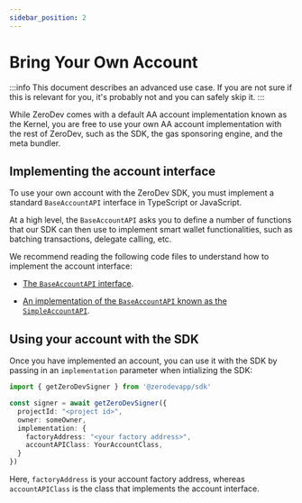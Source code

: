 ```yaml
---
sidebar_position: 2
---
```


# Bring Your Own Account

:::info
This document describes an advanced use case.  If you are not sure if this is relevant for you, it's probably not and you can safely skip it.
:::

While ZeroDev comes with a default AA account implementation known as the Kernel, you are free to use your own AA account implementation with the rest of ZeroDev, such as the SDK, the gas sponsoring engine, and the meta bundler.

## Implementing the account interface

To use your own account with the ZeroDev SDK, you must implement a standard `BaseAccountAPI` interface in TypeScript or JavaScript.

At a high level, the `BaseAccountAPI` asks you to define a number of functions that our SDK can then use to implement smart wallet functionalities, such as batching transactions, delegate calling, etc.

We recommend reading the following code files to understand how to implement the account interface:

- [The `BaseAccountAPI` interface](https://github.com/zerodevapp/sdk/blob/main/packages/sdk/src/BaseAccountAPI.ts#L55).

- [An implementation of the `BaseAccountAPI` known as the `SimpleAccountAPI`](https://github.com/zerodevapp/sdk/blob/main/packages/sdk/src/SimpleAccountAPI.ts#L31).

## Using your account with the SDK

Once you have implemented an account, you can use it with the SDK by passing in an `implementation` parameter when intializing the SDK:

```typescript
import { getZeroDevSigner } from '@zerodevapp/sdk'

const signer = await getZeroDevSigner({
  projectId: "<project id>",
  owner: someOwner,
  implementation: {
    factoryAddress: "<your factory address>",
    accountAPIClass: YourAccountClass,
  }
})
```

Here, `factoryAddress` is your account factory address, whereas `accountAPIClass` is the class that implements the account interface.